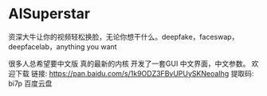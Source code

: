 # AISuperstar
资深大牛让你的视频轻松换脸，无论你想干什么。deepfake，faceswap，deepfacelab，anything you want

很多人总希望要中文版
真的最新的内核
开发了一套GUI
中文界面，中文参数。
欢迎下载
链接: https://pan.baidu.com/s/1k9ODZ3FBvUPUySKNeoaIhg 提取码: bi7p 百度云盘
